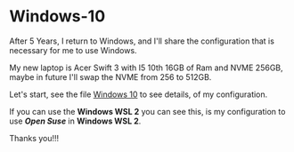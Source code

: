 # Windows-10

After 5 Years, I return to Windows, and I'll share the configuration that is necessary for me to use Windows.

My new laptop is Acer Swift 3 with I5 10th 16GB of Ram and NVME 256GB, maybe in future I'll swap the NVME from 256 to 512GB.

Let's start, see the file [Windows 10](https://github.com/landex/Windows-10/blob/main/Procedure/Windows.md) to see details, of my configuration.

If you can use the **Windows WSL 2** you can see this, is my configuration to use ***Open Suse*** in **Windows WSL 2**.

Thanks you!!!
